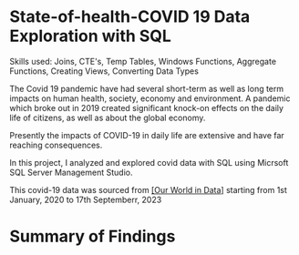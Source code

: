 # State-of-health-COVID 19 Data Exploration with SQL

Skills used: Joins, CTE's, Temp Tables, Windows Functions, Aggregate Functions, Creating Views, Converting Data Types

The Covid 19 pandemic have had several short-term as well as long term impacts on human health, society, economy and environment. A pandemic which broke out in 2019 created significant knock-on effects on the daily life of citizens, as well as about the global economy.

Presently the impacts of COVID-19 in daily life are extensive and have far reaching consequences.

In this project, I analyzed and explored covid data with SQL using Micrsoft SQL Server Management Studio.

This covid-19 data was sourced from [[Our World in Data]](https://ourworldindata.org/covid-deaths) starting from 1st January, 2020 to 17th Septemberr, 2023


# Summary of Findings

